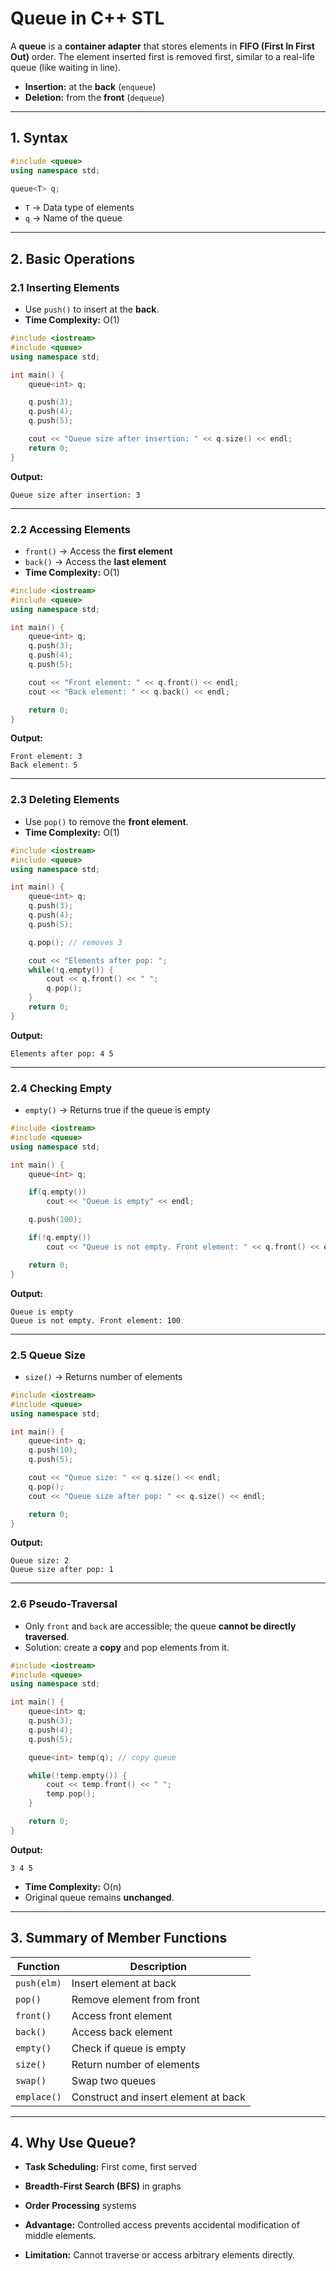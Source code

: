 # Queue in C++ STL

A **queue** is a **container adapter** that stores elements in **FIFO (First In First Out)** order. The element inserted first is removed first, similar to a real-life queue (like waiting in line).

* **Insertion:** at the **back** (`enqueue`)
* **Deletion:** from the **front** (`dequeue`)

---

## 1. Syntax

```cpp
#include <queue>
using namespace std;

queue<T> q;
```

* `T` → Data type of elements
* `q` → Name of the queue

---

## 2. Basic Operations

### 2.1 Inserting Elements

* Use `push()` to insert at the **back**.
* **Time Complexity:** O(1)

```cpp
#include <iostream>
#include <queue>
using namespace std;

int main() {
    queue<int> q;

    q.push(3);
    q.push(4);
    q.push(5);

    cout << "Queue size after insertion: " << q.size() << endl;
    return 0;
}
```

**Output:**

```
Queue size after insertion: 3
```

---

### 2.2 Accessing Elements

* `front()` → Access the **first element**
* `back()` → Access the **last element**
* **Time Complexity:** O(1)

```cpp
#include <iostream>
#include <queue>
using namespace std;

int main() {
    queue<int> q;
    q.push(3);
    q.push(4);
    q.push(5);

    cout << "Front element: " << q.front() << endl;
    cout << "Back element: " << q.back() << endl;

    return 0;
}
```

**Output:**

```
Front element: 3
Back element: 5
```

---

### 2.3 Deleting Elements

* Use `pop()` to remove the **front element**.
* **Time Complexity:** O(1)

```cpp
#include <iostream>
#include <queue>
using namespace std;

int main() {
    queue<int> q;
    q.push(3);
    q.push(4);
    q.push(5);

    q.pop(); // removes 3

    cout << "Elements after pop: ";
    while(!q.empty()) {
        cout << q.front() << " ";
        q.pop();
    }
    return 0;
}
```

**Output:**

```
Elements after pop: 4 5
```

---

### 2.4 Checking Empty

* `empty()` → Returns true if the queue is empty

```cpp
#include <iostream>
#include <queue>
using namespace std;

int main() {
    queue<int> q;

    if(q.empty())
        cout << "Queue is empty" << endl;

    q.push(100);

    if(!q.empty())
        cout << "Queue is not empty. Front element: " << q.front() << endl;

    return 0;
}
```

**Output:**

```
Queue is empty
Queue is not empty. Front element: 100
```

---

### 2.5 Queue Size

* `size()` → Returns number of elements

```cpp
#include <iostream>
#include <queue>
using namespace std;

int main() {
    queue<int> q;
    q.push(10);
    q.push(5);

    cout << "Queue size: " << q.size() << endl;
    q.pop();
    cout << "Queue size after pop: " << q.size() << endl;

    return 0;
}
```

**Output:**

```
Queue size: 2
Queue size after pop: 1
```

---

### 2.6 Pseudo-Traversal

* Only `front` and `back` are accessible; the queue **cannot be directly traversed**.
* Solution: create a **copy** and pop elements from it.

```cpp
#include <iostream>
#include <queue>
using namespace std;

int main() {
    queue<int> q;
    q.push(3);
    q.push(4);
    q.push(5);

    queue<int> temp(q); // copy queue

    while(!temp.empty()) {
        cout << temp.front() << " ";
        temp.pop();
    }

    return 0;
}
```

**Output:**

```
3 4 5
```

* **Time Complexity:** O(n)
* Original queue remains **unchanged**.

---

## 3. Summary of Member Functions

| Function    | Description                          |
| ----------- | ------------------------------------ |
| `push(elm)` | Insert element at back               |
| `pop()`     | Remove element from front            |
| `front()`   | Access front element                 |
| `back()`    | Access back element                  |
| `empty()`   | Check if queue is empty              |
| `size()`    | Return number of elements            |
| `swap()`    | Swap two queues                      |
| `emplace()` | Construct and insert element at back |

---

## 4. Why Use Queue?

* **Task Scheduling:** First come, first served

* **Breadth-First Search (BFS)** in graphs

* **Order Processing** systems

* **Advantage:** Controlled access prevents accidental modification of middle elements.

* **Limitation:** Cannot traverse or access arbitrary elements directly.

